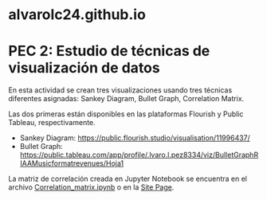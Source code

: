 # alvarolc24.github.io

# PEC 2: Estudio de técnicas de visualización de datos
En esta actividad se crean tres visualizaciones usando tres técnicas diferentes asignadas: Sankey Diagram, Bullet Graph, Correlation Matrix.

Las dos primeras están disponibles en las plataformas Flourish y Public Tableau, respectivamente.
- Sankey Diagram: https://public.flourish.studio/visualisation/11996437/
- Bullet Graph: https://public.tableau.com/app/profile/.lvaro.l.pez8334/viz/BulletGraphRIAAMusicformatrevenues/Hoja1

La matriz de correlación creada en Jupyter Notebook se encuentra en el archivo [Correlation_matrix.ipynb](Correlation_matrix.ipynb) o en la [Site Page](Correlation_matrix.html). 

